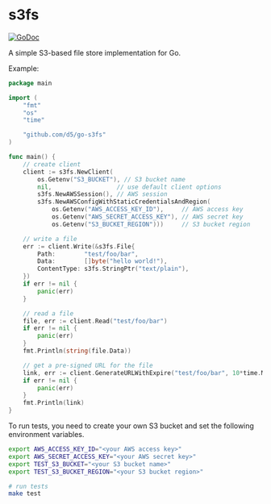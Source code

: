 # s3fs

[![GoDoc](https://godoc.org/github.com/d5/go-s3fs?status.svg)](https://godoc.org/github.com/d5/go-s3fs)


A simple S3-based file store implementation for Go.

Example:

```go
package main

import (
	"fmt"
	"os"
	"time"

	"github.com/d5/go-s3fs"
)

func main() {
	// create client
	client := s3fs.NewClient(
		os.Getenv("S3_BUCKET"), // S3 bucket name
		nil,                  // use default client options
		s3fs.NewAWSSession(), // AWS session
		s3fs.NewAWSConfigWithStaticCredentialsAndRegion(
			os.Getenv("AWS_ACCESS_KEY_ID"),     // AWS access key
			os.Getenv("AWS_SECRET_ACCESS_KEY"), // AWS secret key
			os.Getenv("S3_BUCKET_REGION")))     // S3 bucket region

	// write a file
	err := client.Write(&s3fs.File{
		Path:        "test/foo/bar",
		Data:        []byte("hello world!"),
		ContentType: s3fs.StringPtr("text/plain"),
	})
	if err != nil {
		panic(err)
	}

	// read a file
	file, err := client.Read("test/foo/bar")
	if err != nil {
		panic(err)
	}
	fmt.Println(string(file.Data))

	// get a pre-signed URL for the file
	link, err := client.GenerateURLWithExpire("test/foo/bar", 10*time.Minute)
	if err != nil {
		panic(err)
	}
	fmt.Println(link)
}
```

To run tests, you need to create your own S3 bucket and set the following environment variables.

```bash
export AWS_ACCESS_KEY_ID="<your AWS access key>"
export AWS_SECRET_ACCESS_KEY="<your AWS secret key>"
export TEST_S3_BUCKET="<your S3 bucket name>"
export TEST_S3_BUCKET_REGION="<your S3 bucket region>"

# run tests
make test
```
